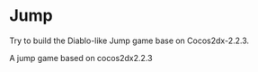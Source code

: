 Jump
====
Try to build the Diablo-like Jump game base on Cocos2dx-2.2.3.

A jump game based on cocos2dx2.2.3
